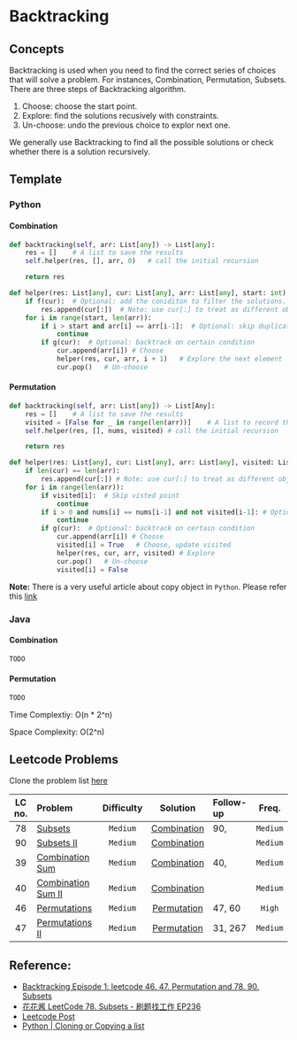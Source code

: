# Backtracking

## Concepts

Backtracking is used when you need to find the correct series of choices that will solve a problem. For instances, Combination, Permutation, Subsets. There are three steps of Backtracking algorithm.

1. Choose: choose the start point.
2. Explore: find the solutions recusively with constraints.
3. Un-choose: undo the previous choice to explor next one.

We generally use Backtracking to find all the possible solutions or check whether there is a solution recursively.

## Template

### Python

#### Combination

```python
def backtracking(self, arr: List[any]) -> List[any]:
    res = []    # A list to save the results
    self.helper(res, [], arr, 0)   # call the initial recursion

    return res

def helper(res: List[any], cur: List[any], arr: List[any], start: int) -> None:
    if f(cur):  # Optional: add the coniditon to filter the solutions.
        res.append(cur[:])  # Note: use cur[:] to treat as different object.
    for i in range(start, len(arr)):
        if i > start and arr[i] == arr[i-1]:  # Optional: skip duplicates
            continue
        if g(cur):  # Optional: backtrack on certain condition
            cur.append(arr[i]) # Choose
            helper(res, cur, arr, i + 1)   # Explore the next element
            cur.pop()   # Un-choose
```

#### Permutation

```python
def backtracking(self, arr: List[any]) -> List[Any]:
    res = []    # A list to save the results
    visited = [False for _ in range(len(arr))]    # A list to record the point has been visited
    self.helper(res, [], nums, visited) # call the initial recursion

    return res

def helper(res: List[any], cur: List[any], arr: List[any], visited: List[bool]) -> None:
    if len(cur) == len(arr):
        res.append(cur[:]) # Note: use cur[:] to treat as different object.
    for i in range(len(arr)):
        if visited[i]:  # Skip visted point
            continue
        if i > 0 and nums[i] == nums[i-1] and not visited[i-1]: # Optional: skip duplicates
            continue
        if g(cur):  # Optional: backtrack on certain condition
            cur.append(arr[i]) # Choose
            visited[i] = True   # Choose, update visited
            helper(res, cur, arr, visited) # Explore
            cur.pop()   # Un-choose
            visited[i] = False

```

**Note:** There is a very useful article about copy object in `Python`. Please refer this [link](https://www.geeksforgeeks.org/python-cloning-copying-list/)

### Java

#### Combination

```java
TODO
```

#### Permutation

```java
TODO
```

Time Complextiy: O(n \* 2^n)

Space Complexity: O(2^n)

## Leetcode Problems

Clone the problem list [here](https://leetcode.com/list/xt2fsyae)

| LC no. | Problem                                                              | Difficulty |                    Solution                     | Follow-up |  Freq.   |
| :----: | :------------------------------------------------------------------- | :--------: | :---------------------------------------------: | :-------- | :------: |
|   78   | [Subsets](https://leetcode.com/problems/subsets/)                    |  `Medium`  |      [Combination](./backtrack_subsets.py)      | 90,       | `Medium` |
|   90   | [Subsets II](https://leetcode.com/problems/subsets-ii/)              |  `Medium`  |     [Combination](./backtrack_subsetsII.py)     |           | `Medium` |
|   39   | [Combination Sum](https://leetcode.com/problems/combination-sum/)    |  `Medium`  |  [Combination](./backtrack_combination_sum.py)  | 40,       | `Medium` |
|   40   | [Combination Sum II](https://leetcode.com/problems/combination-sum/) |  `Medium`  | [Combination](./backtrack_combination_sumII.py) |           | `Medium` |
|   46   | [Permutations](https://leetcode.com/problems/permutations/)          |  `Medium`  |   [Permutation](./backtrack_permutations.py)    | 47, 60    |  `High`  |
|   47   | [Permutations II](https://leetcode.com/problems/permutations-ii/)    |  `Medium`  |  [Permutation](./backtrack_permutationsII.py)   | 31, 267   | `Medium` |

## Reference:

- [Backtracking Episode 1: leetcode 46. 47. Permutation and 78. 90. Subsets](https://www.youtube.com/watch?v=RkXl5iYoQn4)
- [花花酱 LeetCode 78. Subsets - 刷题找工作 EP236](https://www.youtube.com/watch?v=CUzm-buvH_8)
- [Leetcode Post](<https://leetcode.com/problems/subsets/discuss/27281/A-general-approach-to-backtracking-questions-in-Java-(Subsets-Permutations-Combination-Sum-Palindrome-Partitioning)>)
- [Python | Cloning or Copying a list](https://www.geeksforgeeks.org/python-cloning-copying-list/)
